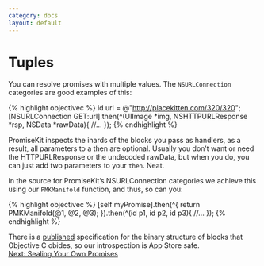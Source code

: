 ```yaml
---
category: docs
layout: default
---
```


# Tuples

You can resolve promises with multiple values. The `NSURLConnection` categories are good examples of this:

{% highlight objectivec %}
id url = @"http://placekitten.com/320/320";
[NSURLConnection GET:url].then(^(UIImage *img, NSHTTPURLResponse *rsp, NSData *rawData){
    //…
});
{% endhighlight %}

PromiseKit inspects the inards of the blocks you pass as handlers, as a result, all parameters to a then are optional. Usually you don’t want or need the HTTPURLResponse or the undecoded rawData, but when you do, you can just add two parameters to your `then`. Neat.

In the source for PromiseKit’s NSURLConnection categories we achieve this using our `PMKManifold` function, and thus, so can you:

{% highlight objectivec %}
[self myPromise].then(^{
    return PMKManifold(@1, @2, @3);
}).then(^(id p1, id p2, id p3){
    //…
});
{% endhighlight %}

<aside>There is a <a href="http://clang.llvm.org/docs/Block-ABI-Apple.html">published</a> specification for the binary structure of blocks that Objective C obides, so our introspection is App Store safe.</aside>


<div><a class="pagination" href="/sealing-your-own-promises">Next: Sealing Your Own Promises</a></div>
